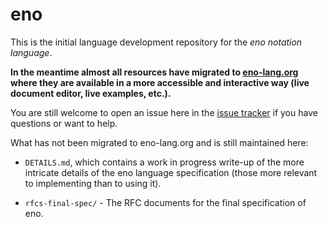 # eno

This is the initial language development repository for the *eno notation
language*.

**In the meantime almost all resources have migrated to [eno-lang.org](eno-lang.org) where they are available in a more accessible and interactive way (live document editor, live examples, etc.).**

You are still welcome to open an issue here in the [issue tracker](https://github.com/eno-lang/eno/issues) if you have questions or want to help.

What has not been migrated to eno-lang.org and is still maintained here:

- `DETAILS.md`, which contains a work in progress write-up of the more intricate
details of the eno language specification (those more relevant to implementing
than to using it).

- `rfcs-final-spec/` - The RFC documents for the final specification of eno.
